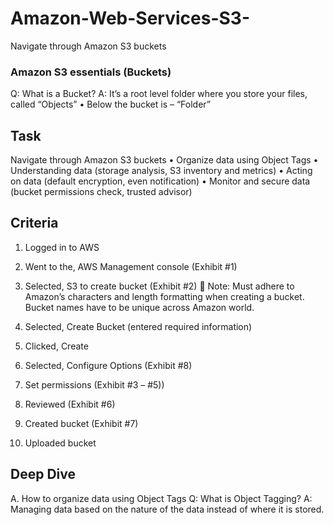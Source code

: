 # Amazon-Web-Services-S3-
Navigate through Amazon S3 buckets


### Amazon S3 essentials (Buckets)
Q: What is a Bucket?
        A: It’s a root level folder where you store your files, called “Objects”
•	Below the bucket is – “Folder”


## Task
Navigate through Amazon S3 buckets
•	Organize data using Object Tags
•	Understanding data (storage analysis, S3 inventory and metrics)
•	Acting on data (default encryption, even notification)
•	Monitor and secure data (bucket permissions check, trusted advisor)

## Criteria
1.	Logged in to AWS 
2.	Went to the, AWS Management console (Exhibit #1)
3.	Selected, S3 to create bucket (Exhibit #2)
	Note: Must adhere to Amazon’s characters and length formatting when creating a bucket. Bucket names have to be unique across Amazon world.

4.	Selected, Create Bucket (entered required information)
5.	Clicked, Create
6.	Selected, Configure Options (Exhibit #8)
7.	Set permissions (Exhibit #3 – #5))
8.	Reviewed (Exhibit #6)
9.	Created bucket (Exhibit #7)
10.	Uploaded bucket

## Deep Dive
A.	How to organize data using Object Tags
Q: What is Object Tagging?
A: Managing data based on the nature of the data instead of where it is stored.

